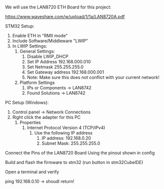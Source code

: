 We will use the LAN8720 ETH Board for this project:

https://www.waveshare.com/w/upload/1/1a/LAN8720A.pdf

STM32 Setup:

1. Enable ETH in "RMII mode"
2. Include Software/Middleware "LWIP"
3. In LWIP Settings:  
   1. General Settings:
      1. Disable LWIP_DHCP
      2. Set IP Address 192.168.000.010
      3. Set Netmask 255.255.255.0
      4. Set Gateway address 192.168.000.001
      5. Note: Make sure this does not conflict with your current network!
   2. Platform Settings
      1. IPs or Components -> LAN8742
      2. Found Solutions -> LAN8742

PC Setup (Windows):
1. Control panel -> Network Connections
2. Right click the adapter for this PC
   1. Properties
      1. Internet Protocol Version 4 (TCP/IPv4)
         1. Use the following IP address
            1. IP address: 192.168.0.20
            2. Subnet Mask: 255.255.255.0

Connect the Pins of the LAN8720 Board Using the pinout shown in config

Build and flash the firmware to stm32 (run button in stm32CubeIDE)

Open a terminal and verify 

ping 192.168.0.10 -> shoudl return!

